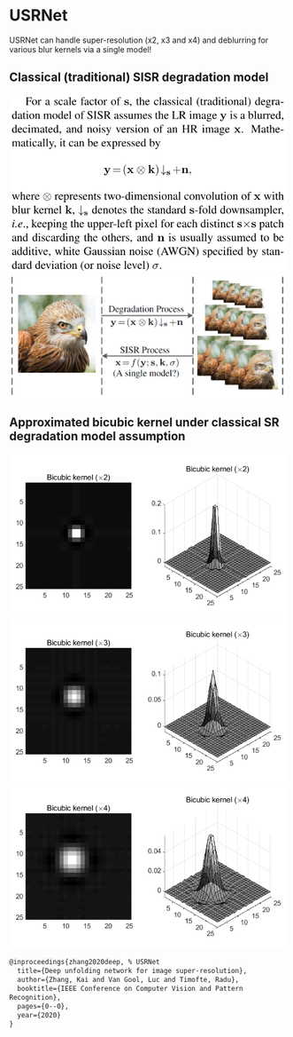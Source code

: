 # USRNet

USRNet can handle super-resolution (x2, x3 and x4) and deblurring for various blur kernels via a single model!

Classical (traditional) SISR degradation model
----------
<img src="figs/classical_degradation_model.png" width="500px"/> 

<img src="figs/fig1.png" width="500px"/> 


Approximated bicubic kernel under classical SR degradation model assumption
----------
<img src="figs/bicubic_kernelx2.png" width="500px"/> 
<img src="figs/bicubic_kernelx3.png" width="500px"/> 
<img src="figs/bicubic_kernelx4.png" width="500px"/>




```
@inproceedings{zhang2020deep, % USRNet
  title={Deep unfolding network for image super-resolution},
  author={Zhang, Kai and Van Gool, Luc and Timofte, Radu},
  booktitle={IEEE Conference on Computer Vision and Pattern Recognition},
  pages={0--0},
  year={2020}
}

```
